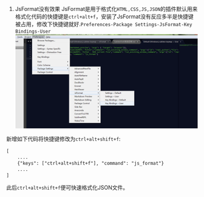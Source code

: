1. JsFormat没有效果
JsFormat是用于格式化`HTML,CSS,JS,JSON`的插件默认用来格式化代码的快捷键是`ctrl+alt+f`，安装了JsFormat没有反应多半是快捷键被占用，修改下快捷键就好.`Preferences-Package Settings-JsFormat-Key Bindings-User`
![20171213192833.png](../../../Pictures\20171213\20171213192833.png)  

新增如下代码将快捷键修改为`ctrl+alt+shift+f`:
```
[
    ....
    {"keys": ["ctrl+alt+shift+f"], "command": "js_format"}
    ....
]

```

此后`ctrl+alt+shift+f`便可快速格式化JSON文件。